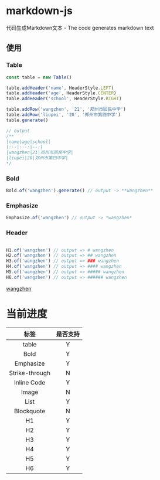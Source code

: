 # markdown-js
代码生成Markdown文本 - The code generates markdown text


## 使用


### Table

```typescript
const table = new Table()

table.addHeader('name', HeaderStyle.LEFT)
table.addHeader('age', HeaderStyle.CENTER)
table.addHeader('school', HeaderStyle.RIGHT)

table.addRow('wangzhen', '21', '郑州市回民中学')
table.addRow('liupei', '20', '郑州市第四中学')
table.generate()

// output
/**
|name|age|school|
|:--|:--:|--:|
|wangzhen|21|郑州市回民中学|
|liupei|20|郑州市第四中学|
*/
```


### Bold
```typescript
Bold.of('wangzhen').generate() // output -> **wangzhen**
```

### Emphasize 

```typescript
Emphasize.of('wangzhen') // output -> *wangzhen*
```

### Header

```typescript

H1.of('wangzhen') // output => # wangzhen
H2.of('wangzhen') // output => ## wangzhen
H3.of('wangzhen') // output => ### wangzhen
H4.of('wangzhen') // output => #### wangzhen
H5.of('wangzhen') // output => ##### wangzhen
H6.of('wangzhen') // output => ###### wangzhen

```

[wangzhen](https://cdn.sspai.com/attachment/origin/2014/04/15/69493.jpg)

# 当前进度

| 标签 | 是否支持 |
|:--:|:--:|
| table | Y |
| Bold |Y|
| Emphasize |Y|
| Strike-through	 |N|
| Inline Code	 |Y|
| Image |N|
| List |Y|
| Blockquote |N|
| H1 |Y|
| H2 |Y|
| H3 |Y|
| H4 |Y|
| H5 |Y|
| H6 |Y|
